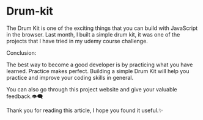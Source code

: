 # Drum-kit

The Drum Kit is one of the exciting things that you can build with JavaScript in the browser. Last month, I built a simple drum kit, it was one of the projects that I have tried in my udemy course challenge.

Conclusion:

The best way to become a good developer is by practicing what you have learned. Practice makes perfect. Building a simple Drum Kit will help you practice and improve your coding skills in general.

You can also go through this project website and give your valuable feedback.👁‍🗨

Thank you for reading this article, I hope you found it useful.✨
